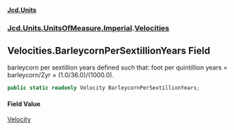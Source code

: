 #### [Jcd.Units](index.md 'index')

### [Jcd.Units.UnitsOfMeasure.Imperial](Jcd.Units.UnitsOfMeasure.Imperial.md 'Jcd.Units.UnitsOfMeasure.Imperial').[Velocities](Velocities.md 'Jcd.Units.UnitsOfMeasure.Imperial.Velocities')

## Velocities.BarleycornPerSextillionYears Field

barleycorn per sextillion years defined such that: foot per quintillion years = barleycorn/Zyr ×
(1.0/36.0)/(1000.0).

```csharp
public static readonly Velocity BarleycornPerSextillionYears;
```

#### Field Value

[Velocity](Velocity.md 'Jcd.Units.UnitTypes.Velocity')